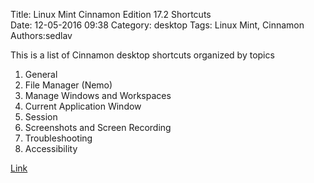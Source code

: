 Title: Linux Mint Cinnamon Edition 17.2 Shortcuts  
Date: 12-05-2016 09:38
Category: desktop
Tags: Linux Mint, Cinnamon
Authors:sedlav

This is a list of Cinnamon desktop shortcuts organized by topics

1. General
2. File Manager (Nemo)
3. Manage Windows and Workspaces
4. Current Application Window
5. Session
6. Screenshots and Screen Recording
7. Troubleshooting
8. Accessibility

[Link](https://www.shortcutworld.com/en/linux/Linux-Mint-Cinnamon-Edition_17.2.html)

